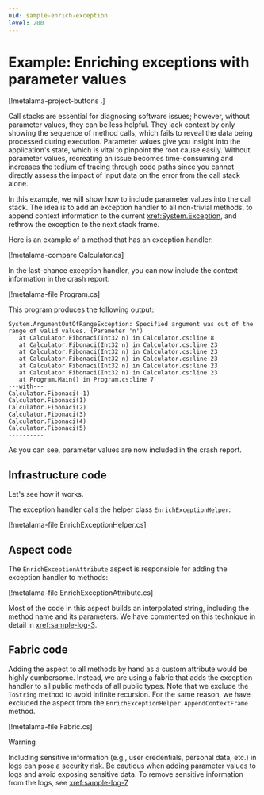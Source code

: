 ```yaml
---
uid: sample-enrich-exception
level: 200
---
```


# Example: Enriching exceptions with parameter values

[!metalama-project-buttons .]

Call stacks are essential for diagnosing software issues; however, without parameter values, they can be less helpful. They lack context by only showing the sequence of method calls, which fails to reveal the data being processed during execution. Parameter values give you insight into the application's state, which is vital to pinpoint the root cause easily. Without parameter values, recreating an issue becomes time-consuming and increases the tedium of tracing through code paths since you cannot directly assess the impact of input data on the error from the call stack alone.

In this example, we will show how to include parameter values into the call stack. The idea is to add an exception handler to all non-trivial methods, to append context information to the current <xref:System.Exception>, and rethrow the exception to the next stack frame.

Here is an example of a method that has an exception handler:

[!metalama-compare Calculator.cs]

In the last-chance exception handler, you can now include the context information in the crash report:

[!metalama-file Program.cs]

This program produces the following output:

```text
System.ArgumentOutOfRangeException: Specified argument was out of the range of valid values. (Parameter 'n')
   at Calculator.Fibonaci(Int32 n) in Calculator.cs:line 8
   at Calculator.Fibonaci(Int32 n) in Calculator.cs:line 23
   at Calculator.Fibonaci(Int32 n) in Calculator.cs:line 23
   at Calculator.Fibonaci(Int32 n) in Calculator.cs:line 23
   at Calculator.Fibonaci(Int32 n) in Calculator.cs:line 23
   at Calculator.Fibonaci(Int32 n) in Calculator.cs:line 23
   at Program.Main() in Program.cs:line 7
---with---
Calculator.Fibonaci(-1)
Calculator.Fibonaci(1)
Calculator.Fibonaci(2)
Calculator.Fibonaci(3)
Calculator.Fibonaci(4)
Calculator.Fibonaci(5)
----------
```

As you can see, parameter values are now included in the crash report.

## Infrastructure code

Let's see how it works.

The exception handler calls the helper class `EnrichExceptionHelper`:

[!metalama-file EnrichExceptionHelper.cs]


## Aspect code

The `EnrichExceptionAttribute` aspect is responsible for adding the exception handler to methods:

[!metalama-file EnrichExceptionAttribute.cs]

Most of the code in this aspect builds an interpolated string, including the method name and its parameters. We have commented on this technique in detail in <xref:sample-log-3>.

## Fabric code

Adding the aspect to all methods by hand as a custom attribute would be highly cumbersome. Instead, we are using a fabric that adds the exception handler to all public methods of all public types. Note that we exclude the `ToString` method to avoid infinite recursion. For the same reason, we have excluded the aspect from the `EnrichExceptionHelper.AppendContextFrame` method.

[!metalama-file Fabric.cs]

> [!WARNING]
> Including sensitive information (e.g., user credentials, personal data, etc.) in logs can pose a security risk. Be cautious when adding parameter values to logs and avoid exposing sensitive data.
> To remove sensitive information from the logs, see <xref:sample-log-7>
